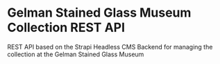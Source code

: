 # Gelman Stained Glass Museum Collection REST API

REST API based on the Strapi Headless CMS Backend for managing the collection at the Gelman Stained Glass Museum

